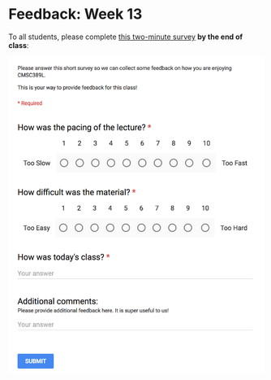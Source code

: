 # Feedback: Week 13

To all students, please complete [this two-minute survey](http://ter.ps/feedback13) **by the end of class**:

[![Feedback Survey](../../media/feedback.png)](http://ter.ps/feedback13)
